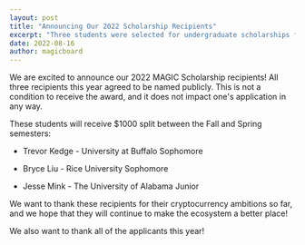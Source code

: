 ```yaml
---
layout: post
title: "Announcing Our 2022 Scholarship Recipients"
excerpt: "Three students were selected for undergraduate scholarships for the 2022-2023 school year."
date: 2022-08-16
author: magicboard
---
```


We are excited to announce our 2022 MAGIC Scholarship recipients! All three recipients this year agreed to be named publicly. This is not a condition to receive the award, and it does not impact one's application in any way.

These students will receive $1000 split between the Fall and Spring semesters:

* Trevor Kedge - University at Buffalo Sophomore

* Bryce Liu - Rice University Sophomore

* Jesse Mink - The University of Alabama Junior

We want to thank these recipients for their cryptocurrency ambitions so far, and we hope that they will continue to make the ecosystem a better place!

We also want to thank all of the applicants this year!
